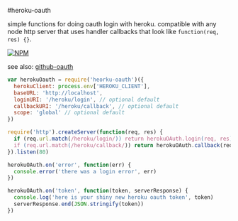 #heroku-oauth

simple functions for doing oauth login with heroku. compatible with any node http server that uses handler callbacks that look like `function(req, res) {}`.

[![NPM](https://nodei.co/npm/heroku-oauth.png)](https://nodei.co/npm/heroku-oauth/)

see also: [github-oauth](http://github.com/maxogden/heroku-oauth)


```javascript
var herokuOauth = require('heorku-oauth')({
  herokuClient: process.env['HEROKU_CLIENT'],
  baseURL: 'http://localhost',
  loginURI: '/heroku/login', // optional default
  callbackURI: '/heroku/callback', // optional default
  scope: 'global' // optional default
})

require('http').createServer(function(req, res) {
  if (req.url.match(/heroku/login/)) return herokuOAuth.login(req, res)
  if (req.url.match(/heroku/callback/)) return herokuOAuth.callback(req, res)
}).listen(80)

herokuOAuth.on('error', function(err) {
  console.error('there was a login error', err)
})

herokuOAuth.on('token', function(token, serverResponse) {
  console.log('here is your shiny new heroku oauth token', token)
  serverResponse.end(JSON.stringify(token))
})
```